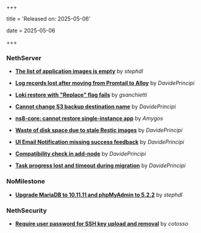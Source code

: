 +++

title = 'Released on: 2025-05-06'

date = 2025-05-06

+++

### NethServer

- **[The list of application images is empty](https://github.com/NethServer/dev/issues/7430)** by *stephdl*

- **[Log records lost after moving from Promtail to Alloy](https://github.com/NethServer/dev/issues/7429)** by *DavidePrincipi*

- **[Loki restore with "Replace" flag fails](https://github.com/NethServer/dev/issues/7405)** by *gsanchietti*

- **[Cannot change S3 backup destination name](https://github.com/NethServer/dev/issues/7397)** by *DavidePrincipi*

- **[ns8-core: cannot restore single-instance app](https://github.com/NethServer/dev/issues/7396)** by *Amygos*

- **[Waste of disk space due to stale Restic images](https://github.com/NethServer/dev/issues/7391)** by *DavidePrincipi*

- **[UI Email Notification missing success feedback](https://github.com/NethServer/dev/issues/7377)** by *DavidePrincipi*

- **[Compatibility check in add-node](https://github.com/NethServer/dev/issues/7376)** by *DavidePrincipi*

- **[Task progress lost and timeout during migration](https://github.com/NethServer/dev/issues/7319)** by *DavidePrincipi*

### NoMilestone

- **[Upgrade MariaDB to 10.11.11 and phpMyAdmin to 5.2.2](https://github.com/NethServer/dev/issues/7419)** by *stephdl*

### NethSecurity

- **[Require user password for SSH key upload and removal](https://github.com/NethServer/nethsecurity/issues/1024)** by *cotosso*

